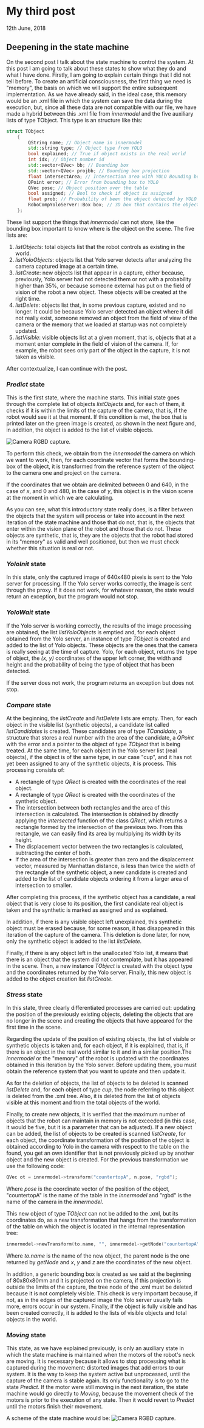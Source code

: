 # My third post
12th June, 2018
## Deepening in the state machine
On the second post I talk about the state machine to control the system. At this post I am going to talk about these states to show what they do and what I have done.
Firstly, I am going to explain certain things that I did not tell before. To create an artificial consciousness, the first thing we need is "memory", the basis on which we will support the entire subsequent implementation. As we have already said, in the ideal case, this memory would be an .xml file in which the system can save the data during the execution, but, since all these data are not compatible with our file, we have made a hybrid between this .xml file from *innermodel* and the five auxiliary lists of type TObject. This type is an structure like this:
```C++
struct TObject
	{
		QString name; // Object name in innermodel
		std::string type; // Object type from YOLO
		bool explained; // True if object exists in the real world
		int idx; // Object number id
		std::vector<QVec> bb; // Bounding box
		std::vector<QVec> projbb; // Bounding box projection 
		float intersectArea; // Intersection area with YOLO Bounding box
		QPoint error; // Error from bounding box to YOLO
		QVec pose; // Object position over the table
		bool assigned; // Bool to check if object is assigned 
		float prob; // Probability of been the object detected by YOLO
		RoboCompYoloServer::Box box; // 3D box that contains the object
	};
  ```
These list support the things that *innermodel* can not store, like the bounding box important to know where is the object on the scene. The five lists are:
1. *listObjects*: total objects list that the robot controls as existing in the world.
2. *listYoloObjects*: objects list that Yolo server detects after analyzing the camera captured image at a certain time.
3. *listCreate*: new objects list that appear in a capture, either because, previously, Yolo server had not detected them or not with a probability higher than 35%, or because someone external has put on the field of vision of the robot a new object. These objects will be created at the right time.
4. *listDelete*: objects list that, in some previous capture, existed and no longer. It could be because Yolo server detected an object where it did not really exist, someone removed an object from the field of view of the camera or the memory that we loaded at startup was not completely updated.
5. *listVisible*: visible objects list at a given moment, that is, objects that at a moment enter complete in the field of vision of the camera. If, for example, the robot sees only part of the object in the capture, it is not taken as visible.

After contextualize, I can continue with the post.

### *Predict* state
This is the first state, where the machine starts. This initial state goes through the complete list of objects *listObjects* and, for each of them, it checks if it is within the limits of the capture of the camera, that is, if the robot would see it at that moment. If this condition is met, the box that is printed later on the green image is created, as shown in the next figure and, in addition, the object is added to the list of visible objects.

![Camera RGBD capture.](images/captura_camara.png)

To perform this check, we obtain from the *innermodel* the camera on which we want to work, then, for each coordinate vector that forms the bounding-box of the object, it is transformed from the reference system of the object to the camera one and project on the camera.

If the coordinates that we obtain are delimited between 0 and 640, in the case of *x*, and 0 and 480, in the case of *y*, this object is in the vision scene at the moment in which we are calculating.

As you can see, what this introductory state really does, is a filter between the objects that the system will process or take into account in the next iteration of the state machine and those that do not, that is, the objects that enter within the vision plane of the robot and those that do not. These objects are synthetic, that is, they are the objects that the robot had stored in its "memory" as valid and well positioned, but then we must check whether this situation is real or not.

### *YoloInit* state
In this state, only the captured image of 640x480 pixels is sent to the Yolo server for processing. If the Yolo server works correctly, the image is sent through the proxy. If it does not work, for whatever reason, the state would return an exception, but the program would not stop.

### *YoloWait* state
If the Yolo server is working correctly, the results of the image processing are obtained, the list *listYoloObjects* is emptied and, for each object obtained from the Yolo server, an instance of type *TObject* is created and added to the list of Yolo objects. These objects are the ones that the camera is really seeing at the time of capture. Yolo, for each object, returns the type of object, the *(x, y)* coordinates of the upper left corner, the width and height and the probability of being the type of object that has been detected.

If the server does not work, the program returns an exception but does not stop.

### *Compare* state
At the beginning, the *listCreate* and *listDelete* lists are empty. Then, for each object in the visible list (synthetic objects), a candidate list called *listCandidates* is created. These candidates are of type *TCandidate*, a structure that stores a real number with the area of the candidate, a *QPoint* with the error and a pointer to the object of type *TObject* that is being treated. At the same time, for each object in the Yolo server list (real objects), if the object is of the same type, in our case "cup", and it has not yet been assigned to any of the synthetic objects, it is process. This processing consists of:
- A rectangle of type *QRect* is created with the coordinates of the real object.
- A rectangle of type *QRect* is created with the coordinates of the synthetic object.
- The intersection between both rectangles and the area of this intersection is calculated. The intersection is obtained by directly applying the *intersected* function of the class *QRect*, which returns a rectangle formed by the intersection of the previous two. From this rectangle, we can easily find its area by multiplying its width by its height.
- The displacement vector between the two rectangles is calculated, subtracting the center of both.
- If the area of the intersection is greater than zero and the displacement vector, measured by Manhattan distance, is less than twice the width of the rectangle of the synthetic object, a new candidate is created and added to the list of candidate objects ordering it from a larger area of intersection to smaller.

After completing this process, if the synthetic object has a candidate, a real object that is very close to its position, the first candidate real object is taken and the synthetic is marked as assigned and as explained.

In addition, if there is any visible object left unexplained, this synthetic object must be erased because, for some reason, it has disappeared in this iteration of the capture of the camera. This deletion is done later, for now, only the synthetic object is added to the list *listDelete*.

Finally, if there is any object left in the unallocated Yolo list, it means that there is an object that the system did not contemplate, but it has appeared in the scene. Then, a new instance *TObject* is created with the object type and the coordinates returned by the Yolo server. Finally, this new object is added to the object creation list *listCreate*.

### *Stress* state
In this state, three clearly differentiated processes are carried out: updating the position of the previously existing objects, deleting the objects that are no longer in the scene and creating the objects that have appeared for the first time in the scene.

Regarding the update of the position of existing objects, the list of visible or synthetic objects is taken and, for each object, if it is explained, that is, if there is an object in the real world similar to it and in a similar position.The *innermodel* or the "memory" of the robot is updated with the coordinates obtained in this iteration by the Yolo server. Before updating them, you must obtain the reference system that you want to update and then update it.

As for the deletion of objects, the list of objects to be deleted is scanned *listDelete* and, for each object of type *cup*, the node referring to this object is deleted from the .xml tree. Also, it is deleted from the list of objects visible at this moment and from the total objects of the world.

Finally, to create new objects, it is verified that the maximum number of objects that the robot can maintain in memory is not exceeded (in this case, it would be five, but it is a parameter that can be adjusted). If a new object can be added, the list of objects to be created is scanned *listCreate*, for each object, the coordinate transformation of the position of the object is obtained according to Yolo in the camera with respect to the table on the found, you get an own identifier that is not previously picked up by another object and the new object is created.
For the previous transformation we use the following code:
```C++
QVec ot = innermodel->transform("countertopA", n.pose, "rgbd");
```
Where *pose* is the coordinate vector of the position of the object, "countertopA" is the name of the table in the *innermodel* and "rgbd" is the name of the camera in the *innermodel*.

This new object of type *TObject* can not be added to the .xml, but its coordinates do, as a new transformation that hangs from the transformation of the table on which the object is located in the internal representation tree:
```C++
innermodel->newTransform(to.name, "", innermodel->getNode("countertopA"), ot.x(), ot.y(), ot.z(), 0, 0, 0);
```
Where *to.name* is the name of the new object, the parent node is the one returned by *getNode* and *x*, *y* and *z* are the coordinates of the new object.

In addition, a generic bounding box is created as we said at the beginning of 80x80x80mm and it is projected on the camera, if this projection is outside the limits of the capture, the tree node of the .xml must be deleted because it is not completely visible. This check is very important because, if not, as in the edges of the captured image the Yolo server usually fails more, errors occur in our system. Finally, if the object is fully visible and has been created correctly, it is added to the lists of visible objects and total objects in the world.

### *Moving* state
This state, as we have explained previously, is only an auxiliary state in which the state machine is maintained when the motors of the robot's neck are moving. It is necessary because it allows to stop processing what is captured during the movement: distorted images that add errors to our system. It is the way to keep the system active but unprocessed, until the capture of the camera is stable again.
Its only functionality is to go to the state *Predict*. If the motor were still moving in the next iteration, the state machine would go directly to *Moving*, because the movement check of the motors is prior to the execution of any state. Then it would revert to *Predict* until the motors finish their movement.

A scheme of the state machine would be:
![Camera RGBD capture.](images/state_machine.png)
